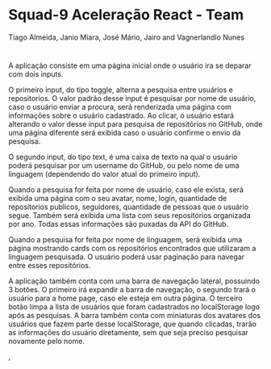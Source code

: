 # Squad-9 Aceleração React - Team

Tiago Almeida, Janio Miara, José Mário, Jairo and Vagnerlandio Nunes

#

A aplicação consiste em uma página inicial onde o usuário ira se deparar com dois inputs.

O primeiro input, do tipo toggle, alterna a pesquisa entre usuários e repositorios. O valor padrão desse input é pesquisar por nome de usuário, caso o usuário enviar a procura, será renderizada uma página com informações sobre o usuário cadastrado.
Ao clicar, o usuário estará alterando o valor desse input para pesquisa de repositórios no GitHub, onde uma página diferente será exibida caso o usuário confirme o envio da pesquisa.

O segundo input, do tipo text, é uma caixa de texto na qual o usuário poderá pesquisar por um username do GitHub, ou pelo nome de uma linguagem (dependendo do valor atual do primeiro input).

Quando a pesquisa for feita por nome de usuário, caso ele exista, será exibida uma página com o seu avatar, nome, login, quantidade de reposítorios publicos, seguidores, quantidade de pessoas que o usuário segue. Também será exibida uma lista com seus repositórios organizada por ano. Todas essas informações são puxadas da API do GitHub.

Quando a pesquisa for feita por nome de linguagem, será exibida uma página mostrando cards com os repositórios encontrados que utilizaram a linguagem pesquisada. O usuário poderá usar paginação para navegar entre esses repositórios.

A aplicação também conta com uma barra de navegação lateral, possuindo 3 botões. O primeiro irá expandir a barra de navegação, o segundo trará o usuário para a home page, caso ele esteja em outra página. O terceiro botão limpa a lista de usuários que foram cadastrados no localStorage logo após as pesquisas. A barra também conta com miniaturas dos avatares dos usuários que fazem parte desse localStorage, que quando clicadas, trarão as informações do usuário diretamente, sem que seja preciso pesquisar novamente pelo nome.

,
